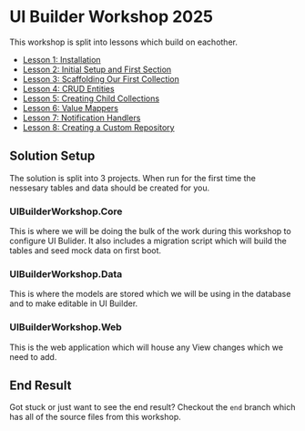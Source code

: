 # UI Builder Workshop 2025

This workshop is split into lessons which build on eachother.

- [Lesson 1: Installation](docs/lesson-1.md)
- [Lesson 2: Initial Setup and First Section](docs/lesson-2.md)
- [Lesson 3: Scaffolding Our First Collection](docs/lesson-3.md)
- [Lesson 4: CRUD Entities](docs/lesson-4.md)
- [Lesson 5: Creating Child Collections](docs/lesson-5.md)
- [Lesson 6: Value Mappers](docs/lesson-6.md)
- [Lesson 7: Notification Handlers](docs/lesson-7.md)
- [Lesson 8: Creating a Custom Repository](docs/lesson-8.md)

## Solution Setup
The solution is split into 3 projects. When run for the first time the nessesary tables and data should be created for you.

### UIBuilderWorkshop.Core
This is where we will be doing the bulk of the work during this workshop to configure UI Bulider. It also includes a migration script which will build the tables and seed mock data on first boot.

### UIBuilderWorkshop.Data
This is where the models are stored which we will be using in the database and to make editable in UI Builder.

### UIBuilderWorkshop.Web
This is the web application which will house any View changes which we need to add.

## End Result
Got stuck or just want to see the end result? Checkout the `end` branch which has all of the source files from this workshop.
